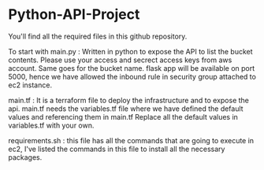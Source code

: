 # Python-API-Project

You'll find all the required files in this github repository.

To start with
main.py : 
Written in python to expose the API to list the bucket contents.
Please use your access and secrect access keys from aws account. Same goes for the bucket name.
flask app will be available on port 5000, hence we have allowed the inbound rule in security group attached to ec2 instance.

main.tf :
It is a terraform file to deploy the infrastructure and to expose the api. 
main.tf needs the variables.tf file where we have defined the default values and referencing them in main.tf
Replace all the default values in variables.tf with your own.

requirements.sh :
this file has all the commands that are going to execute in ec2, I've listed the commands in this file to install all the necessary packages.


